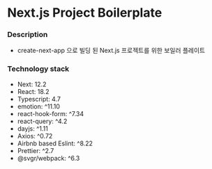 # Next.js Project Boilerplate

### Description

- create-next-app 으로 빌딩 된 Next.js 프로젝트를 위한 보일러 플레이트

### Technology stack

- Next: 12.2
- React: 18.2
- Typescript: 4.7
- emotion: ^11.10
- react-hook-form: ^7.34
- react-query: ^4.2
- dayjs: ^1.11
- Axios: ^0.72
- Airbnb based Eslint: ^8.22
- Prettier: ^2.7
- @svgr/webpack: ^6.3